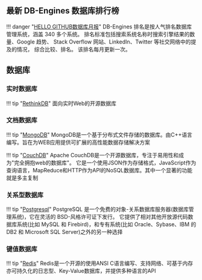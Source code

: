 ## 最新 DB-Engines 数据库排行榜

!!! danger "[HELLO GITHUB数据库月报](https://hellogithub.com/report/db-engines/)"
    DB-Engines 排名是按人气排名数据库管理系统，涵盖 340 多个系统。 
    排名标准包括搜索系统名称时搜索引擎结果的数量、Google 趋势、 Stack Overflow 网站、LinkedIn、Twitter 等社交网络中的提及的情况， 综合比较、排名。
    该排名每月更新一次。


## 数据库

### 实时数据库

!!! tip "[RethinkDB](https://icopy.site/https://www.rethinkdb.com/docs/)"
    面向实时Web的开源数据库

### 文档数据库

!!! tip "[MongoDB](https://icopy.site/https://docs.mongodb.com/)"
    MongoDB是一个基于分布式文件存储的数据库。由C++语言编写。旨在为WEB应用提供可扩展的高性能数据存储解决方案

!!! tip "[CouchDB](https://icopy.site/https://docs.couchdb.org.icopy.site/en/stable/)"
    Apache CouchDB是一个开源数据库，专注于易用性和成为"完全拥抱web的数据库"。
    它是一个使用JSON作为存储格式，JavaScript作为查询语言，MapReduce和HTTP作为API的NoSQL数据库。其中一个显著的功能就是多主复制

### 关系型数据库

!!! tip "[Postgresql](https://icopy.site/https://www.postgresql.org/docs/)"
    PostgreSQL 是一个免费的对象-关系数据库服务器(数据库管理系统)，它在灵活的 BSD-风格许可证下发行。
    它提供了相对其他开放源代码数据库系统(比如 MySQL 和 Firebird)，和专有系统(比如 Oracle、Sybase、IBM 的 DB2 和 Microsoft SQL Server)之外的另一种选择

### 键值数据库

!!! tip "[Redis](https://icopy.site/https://redis.io/documentation)"
    Redis是一个开源的使用ANSI C语言编写、支持网络、可基于内存亦可持久化的日志型、Key-Value数据库，并提供多种语言的API

